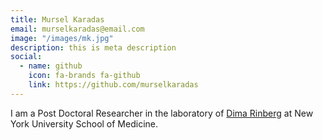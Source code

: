 ```yaml
---
title: Mursel Karadas
email: murselkaradas@email.com
image: "/images/mk.jpg"
description: this is meta description
social:
  - name: github
    icon: fa-brands fa-github
    link: https://github.com/murselkaradas
---
```


I am a Post Doctoral Researcher in the laboratory of [Dima Rinberg](https://www.rinberglab.com/currentpeople) at New York University School  of Medicine.

